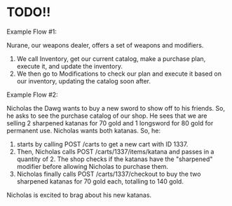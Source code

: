# TODO!!
Example Flow #1:

Nurane, our weapons dealer, offers a set of weapons and modifiers.

1. We call Inventory, get our current catalog, make a purchase plan, execute it, and update the inventory.
2. We then go to Modifications to check our plan and execute it based on our inventory, updating the catalog soon after.

Example Flow #2:

Nicholas the Dawg wants to buy a new sword to show off to his friends. So, he asks to see the purchase catalog of our shop. He sees that we are selling 2 sharpened katanas for 70 gold and 1 longsword for 80 gold for permanent use. Nicholas wants both katanas. So, he:
1. starts by calling POST /carts to get a new cart with ID 1337.
2. Then, Nicholas calls POST /carts/1337/items/katana and passes in a quantity of 2. The shop checks if the katanas have the "sharpened" modifier before allowing Nicholas to purchase them.
3. Nicholas finally calls POST /carts/1337/checkout to buy the two sharpened katanas for 70 gold each, totalling to 140 gold.

Nicholas is excited to brag about his new katanas.
